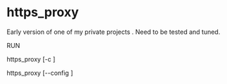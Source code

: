 # https_proxy
Early version of one of my private projects . Need to be tested and tuned.

RUN

  https_proxy [-c <config file>]
  
  https_proxy [--config <config file>]

